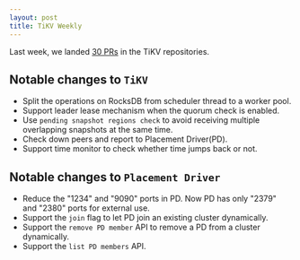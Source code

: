 ```yaml
---
layout: post
title: TiKV Weekly
---
```


Last week, we landed [30 PRs](https://github.com/pulls?utf8=%E2%9C%93&q=repo%3Apingcap%2Ftikv+repo%3Apingcap%2Fpd+is%3Apr+is%3Amerged+closed%3A2016-07-30..2016-08-05+) in the TiKV repositories.

## Notable changes to `TiKV`

+ Split the operations on RocksDB from scheduler thread to a worker pool.
+ Support leader lease mechanism when the quorum check is enabled. 
+ Use `pending snapshot regions check` to avoid receiving multiple overlapping snapshots at the same time.
+ Check down peers and report to Placement Driver(PD).
+ Support time monitor to check whether time jumps back or not.

## Notable changes to `Placement Driver`

+ Reduce the "1234" and "9090" ports in PD. Now PD has only "2379" and "2380" ports for external use. 
+ Support the `join` flag to let PD join an existing cluster dynamically.
+ Support the `remove PD member` API to remove a PD from a cluster dynamically.
+ Support the `list PD members` API.
